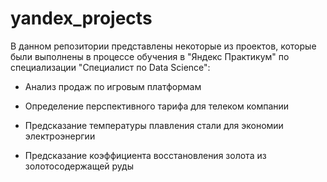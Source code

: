 # yandex_projects

В данном репозитории представлены некоторые из проектов, которые были выполнены в процессе обучения в "Яндекс Практикум" по специализации "Специалист по Data Science":

* Анализ продаж по игровым платформам

* Определение перспективного тарифа для телеком компании

* Предсказание температуры плавления стали для экономии электроэнергии

* Предсказание коэффициента восстановления золота из золотосодержащей руды
  
  

